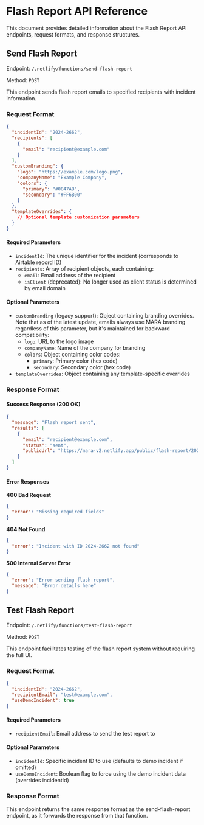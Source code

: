 # Flash Report API Reference

This document provides detailed information about the Flash Report API endpoints, request formats, and response structures.

## Send Flash Report

Endpoint: `/.netlify/functions/send-flash-report`

Method: `POST`

This endpoint sends flash report emails to specified recipients with incident information.

### Request Format

```json
{
  "incidentId": "2024-2662",
  "recipients": [
    {
      "email": "recipient@example.com"
    }
  ],
  "customBranding": {
    "logo": "https://example.com/logo.png",
    "companyName": "Example Company",
    "colors": {
      "primary": "#0047AB",
      "secondary": "#FF6B00"
    }
  },
  "templateOverrides": {
    // Optional template customization parameters
  }
}
```

#### Required Parameters

- `incidentId`: The unique identifier for the incident (corresponds to Airtable record ID)
- `recipients`: Array of recipient objects, each containing:
  - `email`: Email address of the recipient
  - `isClient` (deprecated): No longer used as client status is determined by email domain

#### Optional Parameters

- `customBranding` (legacy support): Object containing branding overrides. Note that as of the latest update, emails always use MARA branding regardless of this parameter, but it's maintained for backward compatibility:
  - `logo`: URL to the logo image
  - `companyName`: Name of the company for branding
  - `colors`: Object containing color codes:
    - `primary`: Primary color (hex code)
    - `secondary`: Secondary color (hex code)
- `templateOverrides`: Object containing any template-specific overrides

### Response Format

#### Success Response (200 OK)

```json
{
  "message": "Flash report sent",
  "results": [
    {
      "email": "recipient@example.com",
      "status": "sent",
      "publicUrl": "https://mara-v2.netlify.app/public/flash-report/2024-2662/a1b2c3d4..."
    }
  ]
}
```

#### Error Responses

**400 Bad Request**
```json
{
  "error": "Missing required fields"
}
```

**404 Not Found**
```json
{
  "error": "Incident with ID 2024-2662 not found"
}
```

**500 Internal Server Error**
```json
{
  "error": "Error sending flash report",
  "message": "Error details here"
}
```

## Test Flash Report

Endpoint: `/.netlify/functions/test-flash-report`

Method: `POST`

This endpoint facilitates testing of the flash report system without requiring the full UI.

### Request Format

```json
{
  "incidentId": "2024-2662",
  "recipientEmail": "test@example.com",
  "useDemoIncident": true
}
```

#### Required Parameters

- `recipientEmail`: Email address to send the test report to

#### Optional Parameters

- `incidentId`: Specific incident ID to use (defaults to demo incident if omitted)
- `useDemoIncident`: Boolean flag to force using the demo incident data (overrides incidentId)

### Response Format

This endpoint returns the same response format as the send-flash-report endpoint, as it forwards the response from that function.